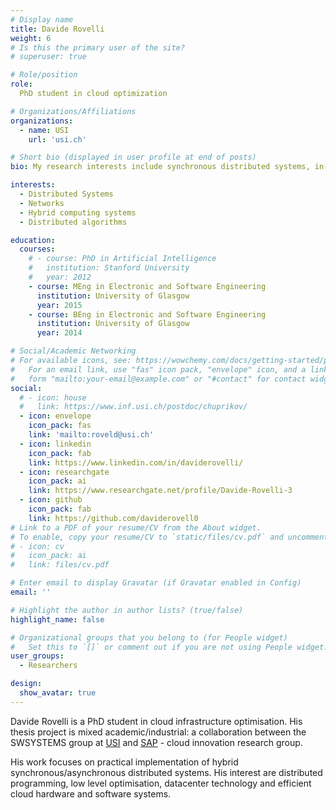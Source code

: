 ```yaml
---
# Display name
title: Davide Rovelli
weight: 6
# Is this the primary user of the site?
# superuser: true

# Role/position
role:
  PhD student in cloud optimization

# Organizations/Affiliations
organizations:
  - name: USI
    url: 'usi.ch'

# Short bio (displayed in user profile at end of posts)
bio: My research interests include synchronous distributed systems, in-network computing and hybrid clusters for cloud computing.

interests:
  - Distributed Systems
  - Networks
  - Hybrid computing systems
  - Distributed algorithms

education:
  courses:
    # - course: PhD in Artificial Intelligence
    #   institution: Stanford University
    #   year: 2012
    - course: MEng in Electronic and Software Engineering
      institution: University of Glasgow
      year: 2015
    - course: BEng in Electronic and Software Engineering
      institution: University of Glasgow
      year: 2014

# Social/Academic Networking
# For available icons, see: https://wowchemy.com/docs/getting-started/page-builder/#icons
#   For an email link, use "fas" icon pack, "envelope" icon, and a link in the
#   form "mailto:your-email@example.com" or "#contact" for contact widget.
social:
  # - icon: house
  #   link: https://www.inf.usi.ch/postdoc/chuprikov/
  - icon: envelope
    icon_pack: fas
    link: 'mailto:roveld@usi.ch'
  - icon: linkedin
    icon_pack: fab
    link: https://www.linkedin.com/in/daviderovelli/
  - icon: researchgate
    icon_pack: ai
    link: https://www.researchgate.net/profile/Davide-Rovelli-3
  - icon: github
    icon_pack: fab
    link: https://github.com/daviderovell0
# Link to a PDF of your resume/CV from the About widget.
# To enable, copy your resume/CV to `static/files/cv.pdf` and uncomment the lines below.
# - icon: cv
#   icon_pack: ai
#   link: files/cv.pdf

# Enter email to display Gravatar (if Gravatar enabled in Config)
email: ''

# Highlight the author in author lists? (true/false)
highlight_name: false

# Organizational groups that you belong to (for People widget)
#   Set this to `[]` or comment out if you are not using People widget.
user_groups:
  - Researchers

design:
  show_avatar: true
---
```


Davide Rovelli is a PhD student in cloud infrastructure optimisation. His thesis project is mixed academic/industrial: a collaboration between the SWSYSTEMS group at [USI](https://usi.ch) and [SAP](https://sap.com) - cloud innovation research group.

His work focuses on practical implementation of hybrid synchronous/asynchronous distributed systems. His interest are distributed programming, low level optimisation, datacenter technology and efficient cloud hardware and software systems.
